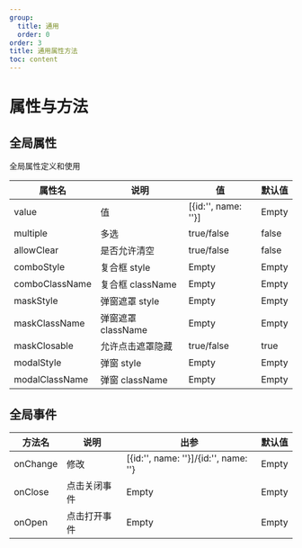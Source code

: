 ```yaml
---
group:
  title: 通用
  order: 0
order: 3
title: 通用属性方法
toc: content
---
```


# 属性与方法

## 全局属性

全局属性定义和使用

| 属性名         | 说明               | 值                  | 默认值 |
| -------------- | ------------------ | ------------------- | ------ |
| value          | 值                 | [{id:'', name: ''}] | Empty  |
| multiple       | 多选               | true/false          | false  |
| allowClear     | 是否允许清空       | true/false          | false  |
| comboStyle     | 复合框 style       | Empty               | Empty  |
| comboClassName | 复合框 className   | Empty               | Empty  |
| maskStyle      | 弹窗遮罩 style     | Empty               | Empty  |
| maskClassName  | 弹窗遮罩 className | Empty               | Empty  |
| maskClosable   | 允许点击遮罩隐藏   | true/false          | true   |
| modalStyle     | 弹窗 style         | Empty               | Empty  |
| modalClassName | 弹窗 className     | Empty               | Empty  |

## 全局事件

| 方法名   | 说明         | 出参                                  | 默认值 |
| -------- | ------------ | ------------------------------------- | ------ |
| onChange | 修改         | [{id:'', name: ''}]/{id:'', name: ''} | Empty  |
| onClose  | 点击关闭事件 | Empty                                 | Empty  |
| onOpen   | 点击打开事件 | Empty                                 | Empty  |
